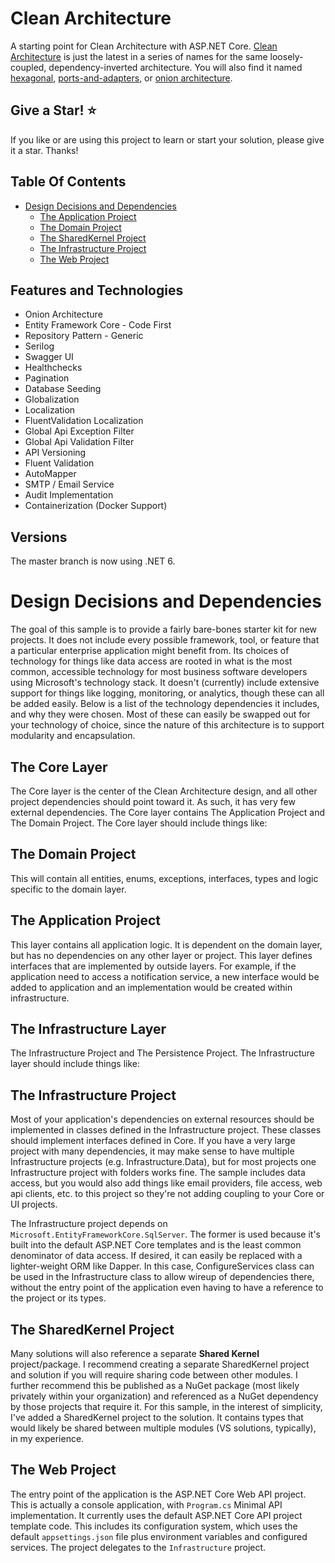 # Clean Architecture

A starting point for Clean Architecture with ASP.NET Core. [Clean Architecture](https://8thlight.com/blog/uncle-bob/2012/08/13/the-clean-architecture.html) is just the latest in a series of names for the same loosely-coupled, dependency-inverted architecture. You will also find it named [hexagonal](http://alistair.cockburn.us/Hexagonal+architecture), [ports-and-adapters](http://www.dossier-andreas.net/software_architecture/ports_and_adapters.html), or [onion architecture](http://jeffreypalermo.com/blog/the-onion-architecture-part-1/).

## Give a Star! :star:
If you like or are using this project to learn or start your solution, please give it a star. Thanks!

## Table Of Contents
  
- [Design Decisions and Dependencies](#design-decisions-and-dependencies)
  * [The Application Project](#the-application-project)
  * [The Domain Project](#the-domain-project)
  * [The SharedKernel Project](#the-sharedkernel-project)
  * [The Infrastructure Project](#the-infrastructure-project)
  * [The Web Project](#the-web-project)  


## Features and Technologies
 - Onion Architecture
 - Entity Framework Core - Code First
 - Repository Pattern - Generic
 - Serilog
 - Swagger UI
 - Healthchecks
 - Pagination      
 - Database Seeding
 - Globalization
 - Localization
 - FluentValidation Localization
 - Global Api Exception Filter
 - Global Api Validation Filter
 - API Versioning
 - Fluent Validation
 - AutoMapper
 - SMTP / Email Service 
 - Audit Implementation
 - Containerization (Docker Support)
 
## Versions

The master branch is now using .NET 6.

# Design Decisions and Dependencies

The goal of this sample is to provide a fairly bare-bones starter kit for new projects. It does not include every possible framework, tool, or feature that a particular enterprise application might benefit from. Its choices of technology for things like data access are rooted in what is the most common, accessible technology for most business software developers using Microsoft's technology stack. It doesn't (currently) include extensive support for things like logging, monitoring, or analytics, though these can all be added easily. Below is a list of the technology dependencies it includes, and why they were chosen. Most of these can easily be swapped out for your technology of choice, since the nature of this architecture is to support modularity and encapsulation.

## The Core Layer

The Core layer is the center of the Clean Architecture design, and all other project dependencies should point toward it. As such, it has very few external dependencies. 
The Core layer contains The Application Project and The Domain Project. The Core layer should include things like:

## The Domain Project
This will contain all entities, enums, exceptions, interfaces, types and logic specific to the domain layer.

## The Application Project

This layer contains all application logic. It is dependent on the domain layer, but has no dependencies on any other layer or project. This layer defines interfaces that are implemented by outside layers. For example, if the application need to access a notification service, a new interface would be added to application and an implementation would be created within infrastructure.


## The Infrastructure Layer
The Infrastructure Project and The Persistence Project. The Infrastructure layer should include things like:

## The Infrastructure Project

Most of your application's dependencies on external resources should be implemented in classes defined in the Infrastructure project. These classes should implement interfaces defined in Core. If you have a very large project with many dependencies, it may make sense to have multiple Infrastructure projects (e.g. Infrastructure.Data), but for most projects one Infrastructure project with folders works fine. The sample includes data access, but you would also add things like email providers, file access, web api clients, etc. to this project so they're not adding coupling to your Core or UI projects.

The Infrastructure project depends on `Microsoft.EntityFrameworkCore.SqlServer`. The former is used because it's built into the default ASP.NET Core templates and is the least common denominator of data access. If desired, it can easily be replaced with a lighter-weight ORM like Dapper. In this case, ConfigureServices class can be used in the Infrastructure class to allow wireup of dependencies there, without the entry point of the application even having to have a reference to the project or its types.

## The SharedKernel Project

Many solutions will also reference a separate **Shared Kernel** project/package. I recommend creating a separate SharedKernel project and solution if you will require sharing code between other modules. I further recommend this be published as a NuGet package (most likely privately within your organization) and referenced as a NuGet dependency by those projects that require it. For this sample, in the interest of simplicity, I've added a SharedKernel project to the solution. It contains types that would likely be shared between multiple modules (VS solutions, typically), in my experience. 

## The Web Project

The entry point of the application is the ASP.NET Core Web API project. This is actually a console application, with  `Program.cs` Minimal API implementation. It currently uses the default  ASP.NET Core API project template code. This includes its configuration system, which uses the default `appsettings.json` file plus environment variables and configured services. The project delegates to the `Infrastructure` project.


